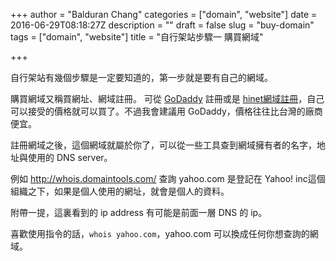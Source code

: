 +++
author = "Balduran Chang"
categories = ["domain", "website"]
date = 2016-06-29T08:18:27Z
description = ""
draft = false
slug = "buy-domain"
tags = ["domain", "website"]
title = "自行架站步驟一 購買網域"

+++


自行架站有幾個步驟是一定要知道的，第一步就是要有自己的網域。

購買網域又稱買網址、網域註冊。 可從 [GoDaddy](https://www.godaddy.com) 註冊或是 [hinet網域註冊](https://domain.hinet.net)，自己可以接受的價格就可以買了。不過我會建議用 GoDaddy，價格往往比台灣的廠商便宜。

註冊網域之後，這個網域就屬於你了，可以從一些工具查到網域擁有者的名字，地址與使用的 DNS server。

例如 http://whois.domaintools.com/ 查詢 yahoo.com 是登記在 Yahoo! inc這個組織之下，如果是個人使用的網址，就會是個人的資料。

附帶一提，這裏看到的 ip address 有可能是前面一層 DNS 的 ip。

喜歡使用指令的話，`whois yahoo.com`，yahoo.com 可以換成任何你想查詢的網域。

